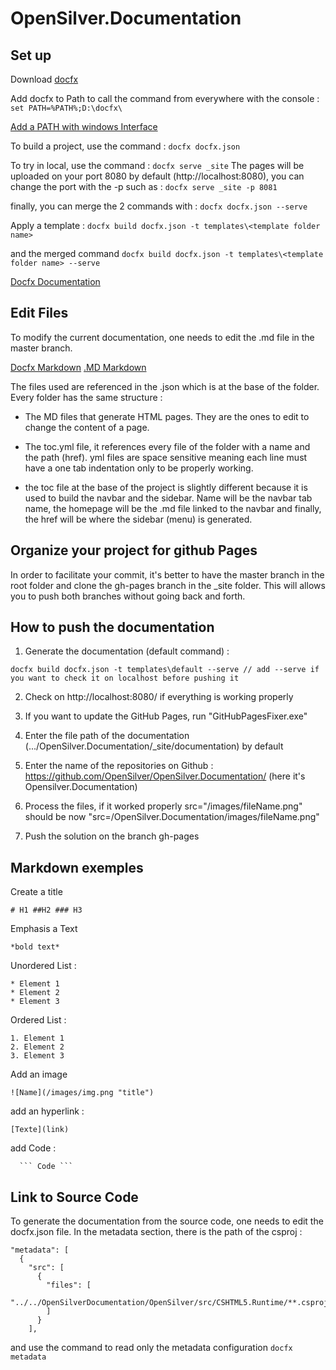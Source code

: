 # OpenSilver.Documentation

## Set up
Download [docfx](https://github.com/dotnet/docfx/releases)

Add docfx to Path to call the command from everywhere with the console :
 `set PATH=%PATH%;D:\docfx\`

[Add a PATH with windows Interface](https://www.computerhope.com/issues/ch000549.htm#:~:text=In%20the%20Advanced%20section%2C%20click,want%20the%20computer%20to%20access.)

To build a project, use the command :
`docfx docfx.json`

To try in local, use the command :
`docfx serve _site`
The pages will be uploaded on your port 8080 by default (http://localhost:8080), you can change the port with the -p such as :
`docfx serve _site -p 8081`

finally, you can merge the 2 commands with :
`docfx docfx.json --serve`

Apply a template :
`docfx build docfx.json -t templates\<template folder name>`

and the merged command
`docfx build docfx.json -t templates\<template folder name> --serve`

[Docfx Documentation](https://dotnet.github.io/docfx/tutorial/walkthrough/walkthrough_create_a_docfx_project.html)


## Edit Files
To modify the current documentation, one needs to edit the .md file in the master branch.

[Docfx Markdown](https://daringfireball.net/projects/markdown/basics)
[.MD Markdown](https://markdownmonster.west-wind.com/docs/_53e0pnhea.htm)

The files used are referenced in the .json which is at the base of the folder. Every folder has the same structure :

* The MD files that generate HTML pages. They are the ones to edit to change the content of a page.

* The toc.yml file, it references every file of the folder with a name and the path (href). yml files are space sensitive meaning each line must have a one tab indentation only to be properly working.

* the toc file at the base of the project is slightly different because it is used to build the navbar and the sidebar. Name will be the navbar tab name, the homepage will be the .md file linked to the navbar and finally, the href will be where the sidebar (menu) is generated.


## Organize your project for github Pages
In order to facilitate your commit, it's better to have the master branch in the root folder and clone the gh-pages branch in the _site folder. This will allows you to push both branches without going back and forth.

## How to push the documentation
1. Generate the documentation (default command) :

```
docfx build docfx.json -t templates\default --serve // add --serve if you want to check it on localhost before pushing it
```

2. Check on http://localhost:8080/ if everything is working properly

3. If you want to update the GitHub Pages, run "GitHubPagesFixer.exe"

4. Enter the file path of the documentation (.../OpenSilver.Documentation/_site/documentation) by default

5. Enter the name of the repositories on Github : https://github.com/OpenSilver/OpenSilver.Documentation/ (here it's Opensilver.Documentation)

6. Process the files, if it worked properly src="/images/fileName.png" should be now "src=/OpenSilver.Documentation/images/fileName.png"

7. Push the solution on the branch gh-pages


## Markdown exemples
Create a title
```
# H1 ##H2 ### H3
```

Emphasis a Text
```
*bold text*
```

Unordered List :
```
* Element 1
* Element 2
* Element 3
```

Ordered List :
```
1. Element 1
2. Element 2
3. Element 3
```

Add an image
```
![Name](/images/img.png "title")
```

add an hyperlink :
```
[Texte](link)
```

add Code :
```
  ``` Code ```  
```

## Link to Source Code
To generate the documentation from the source code, one needs to edit the docfx.json file. In the metadata section, there is the path of the csproj :
```
"metadata": [
  {
    "src": [
      {
        "files": [
          "../../OpenSilverDocumentation/OpenSilver/src/CSHTML5.Runtime/**.csproj"
        ]
      }
    ],
```

and use the command to read only the metadata configuration
`docfx metadata`
